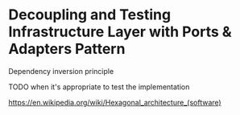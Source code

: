 # Decoupling and Testing Infrastructure Layer with Ports & Adapters Pattern

Dependency inversion principle

TODO when it's appropriate to test the implementation

<https://en.wikipedia.org/wiki/Hexagonal_architecture_(software)>
